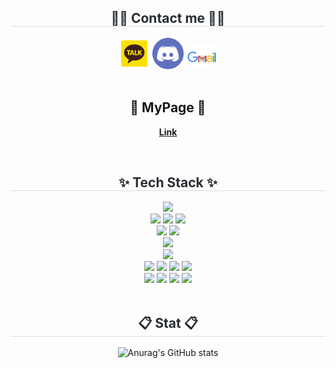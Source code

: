 
<div align= "center">
    <h2 style="border-bottom: 1px solid #d8dee4; color: #282d33;"> 🧑‍💻 Contact me 🧑‍💻 </h2>
    <div align= "center"> 
         <a href="https://open.kakao.com/o/sgAwphuh"><img src="kakaotalk.png" style="width: 50px;"></a>
         <a href="https://discord.gg/hcqxbfxeGt"><img src="discord.png" style="width: 50px;"></a>
         <a href=mailto:kin9216@gmail.com><img src="gmail.png" style="width: 50px;"></a>
</div>
<br>
<h2 align="center">📧 MyPage 📧</h2>
<p align="center">
  <Strong><a href="https://wjkim9.github.io/">Link</a></Strong>
</p>
<br>
<div align= "center">
    <h2 style="border-bottom: 1px solid #d8dee4; color: #282d33;"> ✨ Tech Stack ✨ </h2>
    <div style="margin: 0 auto; text-align: center;" align= "center"> 
        <img src="https://img.shields.io/badge/Eclipse-2C2255?style=for-the-badge&logo=Eclipse&logoColor=white">
        <br>
        <img src="https://img.shields.io/badge/Java-E97A1A?style=for-the-badge&logo=Java&logoColor=white">
        <img src="https://img.shields.io/badge/Spring-6DB33F?style=for-the-badge&logo=Spring&logoColor=white">
        <img src="https://img.shields.io/badge/Spring%20Boot-6DB33F?style=for-the-badge&logo=Spring%20Boot&logoColor=white">
        <br>
        <img src="https://img.shields.io/badge/Linux-FDCA08?style=for-the-badge&logo=Linux&logoColor=black">
        <img src="https://img.shields.io/badge/Docker-6DB33F?style=for-the-badge&logo=Docker&logoColor=white">
        <br>
        <img src="https://img.shields.io/badge/Oracle-EC3138?style=for-the-badge&logo=Oracle&logoColor=white">
        <br>
        <img src="https://img.shields.io/badge/ApacheTomcat-A8B9CC?style=for-the-badge&logo=ApacheTomcat&logoColor=white">
        <br>
        <img src="https://img.shields.io/badge/HTML5-F35825?style=for-the-badge&logo=HTML5&logoColor=white">
        <img src="https://img.shields.io/badge/CSS3-007BC9?style=for-the-badge&logo=CSS3&logoColor=white">
        <img src="https://img.shields.io/badge/JavaScript-F78224?style=for-the-badge&logo=JavaScript&logoColor=white">
        <img src="https://img.shields.io/badge/jQuery-106BAF?style=for-the-badge&logo=jquery&logoColor=white"/>
        <br>
        <img src="https://img.shields.io/badge/Git-F05032?style=for-the-badge&logo=Git&logoColor=white">
        <img src="https://img.shields.io/badge/Github-181717?style=for-the-badge&logo=Github&logoColor=white">
        <img src="https://img.shields.io/badge/Notion-131418?style=for-the-badge&logo=notion&logoColor=white"/>
        <img src="https://img.shields.io/badge/Jira-0071ED?style=for-the-badge&logo=jira&logoColor=white"/>
    </div>
</div><br>
<div align= "center">
    <h2 style="border-bottom: 1px solid #d8dee4; color: #282d33;"> 📋 Stat 📋 </h2>
    
![Anurag's GitHub stats](https://github-readme-stats.vercel.app/api?username=wjkim9&show_icons=true&theme=radical)    

<br>

